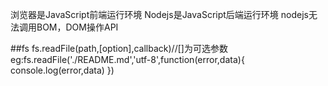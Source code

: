 浏览器是JavaScript前端运行环境
Nodejs是JavaScript后端运行环境
nodejs无法调用BOM，DOM操作API

##fs
fs.readFile(path,[option],callback)//[]为可选参数
eg:fs.readFile('./README.md','utf-8',function(error,data){
    console.log(error,data)
})
